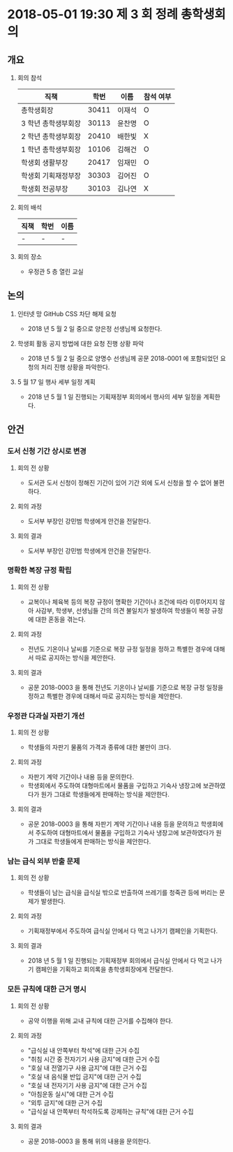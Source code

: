 # 2018-05-01 19:30 제 3 회 정례 총학생회의

## 개요

1.  회의 참석

    | 직책                | 학번  | 이름   | 참석 여부 |
    | ------------------- | ----- | ------ | --------- |
    | 총학생회장          | 30411 | 이재석 | O         |
    | 3 학년 총학생부회장 | 30113 | 윤찬명 | O         |
    | 2 학년 총학생부회장 | 20410 | 배한빛 | X         |
    | 1 학년 총학생부회장 | 10106 | 김해건 | O         |
    | 학생회 생활부장     | 20417 | 임재민 | O         |
    | 학생회 기획재정부장 | 30303 | 김어진 | O         |
    | 학생회 전공부장     | 30103 | 김나연 | X         |

1.  회의 배석

    | 직책 | 학번 | 이름 |
    | ---- | ---- | ---- |
    | -    | -    | -    |

1.  회의 장소

    *   우정관 5 층 열린 교실

## 논의

1.  인터넷 망 GitHub CSS 차단 해제 요청

    *   2018 년 5 월 2 일 중으로 양은정 선생님께 요청한다.

1.  학생회 활동 공지 방법에 대한 요청 진행 상황 파악

    *   2018 년 5 월 2 일 중으로 양명수 선생님께 공문 2018-0001 에 포함되었던 요청의 처리 진행 상황을 파악한다.

1.  5 월 17 일 행사 세부 일정 계획

    *   2018 년 5 월 1 일 진행되는 기획재정부 회의에서 행사의 세부 일정을 계획한다.

## 안건

### 도서 신청 기간 상시로 변경

1.  회의 전 상황

    *   도서관 도서 신청이 정해진 기간이 있어 기간 외에 도서 신청을 할 수 없어 불편하다.

1.  회의 과정

    *   도서부 부장인 강민범 학생에게 안건을 전달한다.

1.  회의 결과

    *   도서부 부장인 강민범 학생에게 안건을 전달한다.

### 명확한 복장 규정 확립

1.  회의 전 상황

    *   교복이나 체육복 등의 복장 규정이 명확한 기간이나 조건에 따라 이루어지지 않아 사감부, 학생부, 선생님들 간의 의견 불일치가 발생하여 학생들이 복장 규정에 대한 혼동을 겪는다.

1.  회의 과정

    *   전년도 기온이나 날씨를 기준으로 복장 규정 일정을 정하고 특별한 경우에 대해서 따로 공지하는 방식을 제안한다.

1.  회의 결과

    *   공문 2018-0003 을 통해 전년도 기온이나 날씨를 기준으로 복장 규정 일정을 정하고 특별한 경우에 대해서 따로 공지하는 방식을 제안한다.

### 우정관 다과실 자판기 개선

1.  회의 전 상황

    *   학생들의 자판기 물품의 가격과 종류에 대한 불만이 크다.

1.  회의 과정

    *   자판기 계약 기간이나 내용 등을 문의한다.
    *   학생회에서 주도하여 대형마트에서 물품을 구입하고 기숙사 냉장고에 보관하였다가 원가 그대로 학생들에게 판매하는 방식을 제안한다.

1.  회의 결과

    *   공문 2018-0003 을 통해 자판기 계약 기간이나 내용 등을 문의하고 학생회에서 주도하여 대형마트에서 물품을 구입하고 기숙사 냉장고에 보관하였다가 원가 그대로 학생들에게 판매하는 방식을 제안한다.

### 남는 급식 외부 반출 문제

1.  회의 전 상황

    *   학생들이 남는 급식을 급식실 밖으로 반출하여 쓰레기를 청죽관 등에 버리는 문제가 발생한다.

1.  회의 과정

    *   기획재정부에서 주도하여 급식실 안에서 다 먹고 나가기 캠페인을 기획한다.

1.  회의 결과

    *   2018 년 5 월 1 일 진행되는 기획재정부 회의에서 급식실 안에서 다 먹고 나가기 캠페인을 기획하고 회의록을 총학생회장에게 전달한다.

### 모든 규칙에 대한 근거 명시

1.  회의 전 상황

    *   공약 이행을 위해 교내 규칙에 대한 근거를 수집해야 한다.

1.  회의 과정

    *   "급식실 내 안쪽부터 착석"에 대한 근거 수집
    *   "취침 시간 중 전자기기 사용 금지"에 대한 근거 수집
    *   "호실 내 전열기구 사용 금지"에 대한 근거 수집
    *   "호실 내 음식물 반입 금지"에 대한 근거 수집
    *   "호실 내 전자기기 사용 금지"에 대한 근거 수집
    *   "아침운동 실시"에 대한 근거 수집
    *   "외투 금지"에 대한 근거 수집
    *   "급식실 내 안쪽부터 착석하도록 강제하는 규칙"에 대한 근거 수집

1.  회의 결과

    *   공문 2018-0003 을 통해 위의 내용을 문의한다.
